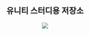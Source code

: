 <p align="center">
 <h2 align="center">유니티 스터디용 저장소</h2>
</p>

<div align="center">
	<img src="https://img.shields.io/badge/unity-202020?style=flat-square&logo=unity&logoColor=lightgray" />
</div>












